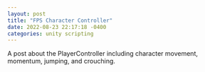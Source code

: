 ```yaml
---
layout: post
title: "FPS Character Controller"
date: 2022-08-23 22:17:18 -0400
categories: unity scripting
---
```

A post about the PlayerController including character movement, momentum, jumping, and crouching.
